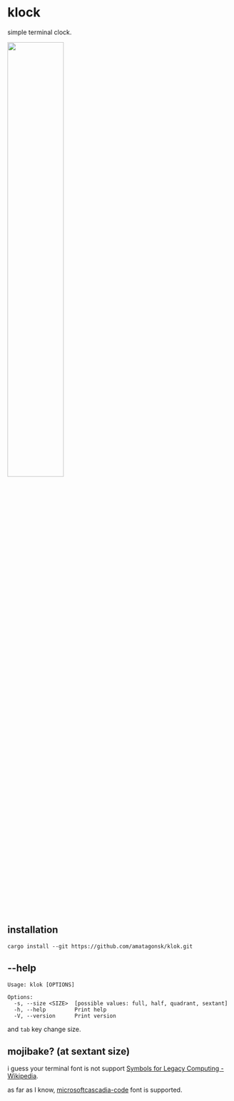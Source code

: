 # klock

simple terminal clock.

<img src="https://raw.githubusercontent.com/amatagonsk/klok/master/img/demo.avif" width="50%" />

## installation

```
cargo install --git https://github.com/amatagonsk/klok.git
```


## --help

```
Usage: klok [OPTIONS]

Options:
  -s, --size <SIZE>  [possible values: full, half, quadrant, sextant]
  -h, --help         Print help
  -V, --version      Print version
```

and `tab` key change size.

## mojibake? (at sextant size)

i guess your terminal font is not support [Symbols for Legacy Computing - Wikipedia](https://en.wikipedia.org/wiki/Symbols_for_Legacy_Computing).

as far as I know, [microsoftcascadia-code](https://github.com/microsoft/cascadia-code) font is supported.

